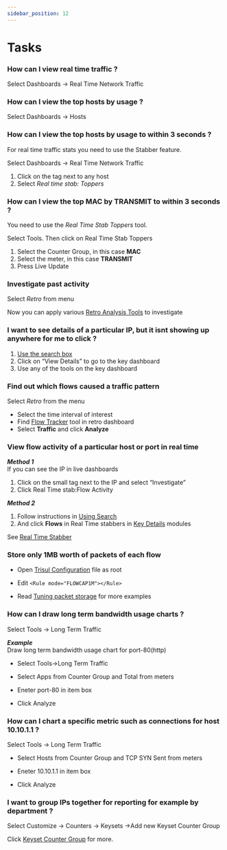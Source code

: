 ```yaml
---
sidebar_position: 12
---
```


# Tasks

### How can I view real time traffic ?

Select Dashboards -\> Real Time Network
Traffic

### How can I view the top hosts by usage ?

Select Dashboards -\> Hosts

### How can I view the top hosts by usage to within 3 seconds ?

For real time traffic stats you need to use the Stabber feature.

Select Dashboards -\> Real Time Network
Traffic

1. Click on the tag next to any host
2. Select *Real time stab: Toppers*

### How can I view the top MAC by TRANSMIT to within 3 seconds ?

You need to use the *Real Time Stab Toppers* tool.

Select Tools. Then click on Real Time Stab
Toppers

1. Select the Counter Group, in this case **MAC**
2. Select the meter, in this case **TRANSMIT**
3. Press Live Update

### Investigate past activity

Select *Retro* from menu

Now you can apply various [Retro Analysis
Tools](/docs/ug/cg/retrotools) to investigate

### I want to see details of a particular IP, but it isnt showing up anywhere for me to click ?

1. [Use the search box](/docs/ug/ui/elements#the-search-box)
2. Click on “View Details” to go to the key dashboard
3. Use any of the tools on the key dashboard

### Find out which flows caused a traffic pattern

Select *Retro* from the menu

- Select the time interval of interest
- Find [Flow Tracker](/docs/ug/cg/retrotools#flow-trackers) tool in
  retro dashboard
- Select **Traffic** and click **Analyze**

### View flow activity of a particular host or port in real time

***Method 1***  
If you can see the IP in live dashboards

1. Click on the small tag next to the IP and select “Investigate”
2. Click Real Time stab:Flow Activity

<!-- -->

***Method 2***  

1. Follow instructions in [Using Search](/docs/ug/ui/elementsq:q#the-search-box)
2. And click **Flows** in Real Time stabbers in [Key
   Details](/docs/ug/ui/key_dashboard#key-details) modules

See [Real Time Stabber](/docs/ug/cg/stabber#flow-stabber)

### Store only 1MB worth of packets of each flow

- Open [Trisul
  Configuration](/docs/ref/trisulconfig) file as root

- Edit `<Rule mode="FLOWCAP1M"></Rule>`

- Read [Tuning packet storage](/docs/ug/caps/packetstorage) for
  more examples

### How can I draw long term bandwidth usage charts ?

Select Tools -\> Long Term Traffic

***Example***  
Draw long term bandwidth usage chart for port-80(http)

- Select Tools-\>Long Term Traffic  

- Select Apps from Counter Group and Total from meters  

- Eneter port-80 in item box  

- Click Analyze

### How can I chart a specific metric such as connections for host 10.10.1.1 ?

Select Tools -\> Long Term Traffic

- Select Hosts from Counter Group and TCP SYN Sent from meters  

- Eneter 10.10.1.1 in item box  

- Click Analyze

### I want to group IPs together for reporting for example by department ?

 Select Customize -\> Counters -\> Keysets -\>Add new Keyset Counter Group

Click [Keyset Counter Group](/docs/ug/cg/custom#keyset-counter-groups) for more.
